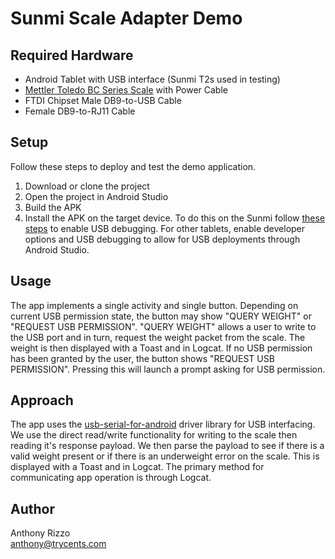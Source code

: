 # Sunmi Scale Adapter Demo

## Required Hardware
- Android Tablet with USB interface (Sunmi T2s used in testing)
- [Mettler Toledo BC Series Scale](https://www.mt.com/us/en/home/library/operating-instructions/industrial-scales/GSP_BC_Scale_SM.html) with Power Cable
- FTDI Chipset Male DB9-to-USB Cable
- Female DB9-to-RJ11 Cable

## Setup
Follow these steps to deploy and test the demo application.
1. Download or clone the project
2. Open the project in Android Studio
3. Build the APK
4. Install the APK on the target device. To do this on the Sunmi follow [these steps](https://sunmi-1.atlassian.net/wiki/spaces/NARHOWTO/pages/1795981317/Turn+Desktop+Device+to+Debug+Mode) to enable USB debugging. For other tablets, enable developer options and USB debugging to allow for USB deployments through Android Studio.

## Usage
The app implements a single activity and single button. Depending on current USB permission state, the button may show "QUERY WEIGHT" or "REQUEST USB PERMISSION". "QUERY WEIGHT" allows a user to write to the USB port and in turn, request the weight packet from the scale. The weight is then displayed with a Toast and in Logcat. If no USB permission has been granted by the user, the button shows "REQUEST USB PERMISSION". Pressing this will launch a prompt asking for USB permission.

## Approach
The app uses the [usb-serial-for-android](https://github.com/mik3y/usb-serial-for-android) driver library for USB interfacing. We use the direct read/write functionality for writing to the scale then reading it's response payload. We then parse the payload to see if there is a valid weight present or if there is an underweight error on the scale. This is displayed with a Toast and in Logcat. The primary method for communicating app operation is through Logcat.

## Author
Anthony Rizzo\
anthony@trycents.com